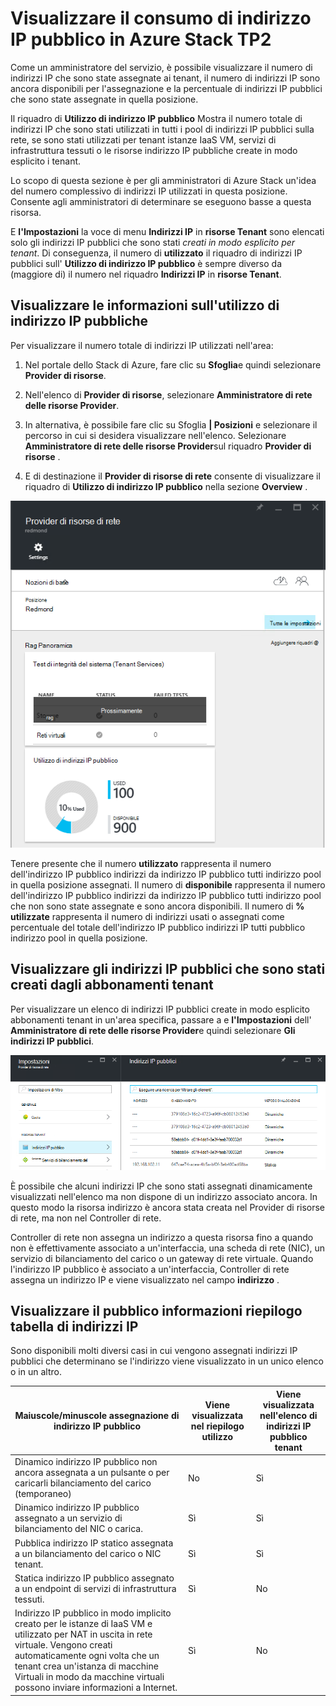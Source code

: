 <properties
    pageTitle="Visualizzazione consumo indirizzo IP pubblico in TP2 | Microsoft Azure"
    description="Gli amministratori possono visualizzare il consumo di indirizzi IP in un'area"
    services="azure-stack"
    documentationCenter=""
    authors="ScottNapolitan"
    manager="darmour"
    editor=""/>

<tags
    ms.service="azure-stack"
    ms.workload="na"
    ms.tgt_pltfrm="na"
    ms.devlang="na"
    ms.topic="get-started-article"
    ms.date="09/26/2016"
    ms.author="scottnap"/>

# <a name="view-public-ip-address-consumption-in-azure-stack-tp2"></a>Visualizzare il consumo di indirizzo IP pubblico in Azure Stack TP2

Come un amministratore del servizio, è possibile visualizzare il numero di indirizzi IP che sono state assegnate ai tenant, il numero di indirizzi IP sono ancora disponibili per l'assegnazione e la percentuale di indirizzi IP pubblici che sono state assegnate in quella posizione.

Il riquadro di **Utilizzo di indirizzo IP pubblico** Mostra il numero totale di indirizzi IP che sono stati utilizzati in tutti i pool di indirizzi IP pubblici sulla rete, se sono stati utilizzati per tenant istanze IaaS VM, servizi di infrastruttura tessuti o le risorse indirizzo IP pubbliche create in modo esplicito i tenant.

Lo scopo di questa sezione è per gli amministratori di Azure Stack un'idea del numero complessivo di indirizzi IP utilizzati in questa posizione. Consente agli amministratori di determinare se eseguono basse a questa risorsa.

E **l'Impostazioni** la voce di menu **Indirizzi IP** in **risorse Tenant** sono elencati solo gli indirizzi IP pubblici che sono stati *creati in modo esplicito per tenant*. Di conseguenza, il numero di **utilizzato** il riquadro di indirizzi IP pubblici sull' **Utilizzo di indirizzo IP pubblico** è sempre diverso da (maggiore di) il numero nel riquadro **Indirizzi IP** in **risorse Tenant**.

## <a name="view-the-public-ip-address-usage-information"></a>Visualizzare le informazioni sull'utilizzo di indirizzo IP pubbliche

Per visualizzare il numero totale di indirizzi IP utilizzati nell'area:

1.  Nel portale dello Stack di Azure, fare clic su **Sfoglia**e quindi selezionare **Provider di risorse**.

2.  Nell'elenco di **Provider di risorse**, selezionare **Amministratore di rete delle risorse Provider**.

3.  In alternativa, è possibile fare clic su Sfoglia **| Posizioni** e selezionare il percorso in cui si desidera visualizzare nell'elenco. Selezionare **Amministratore di rete delle risorse Provider**sul riquadro **Provider di risorse** .

4.  E di destinazione il **Provider di risorse di rete** consente di visualizzare il riquadro di **Utilizzo di indirizzo IP pubblico** nella sezione **Overview** .

![Blade Provider di risorse di rete](media/azure-stack-viewing-public-ip-address-consumption-in-tp2/image1.png)

Tenere presente che il numero **utilizzato** rappresenta il numero dell'indirizzo IP pubblico indirizzi da indirizzo IP pubblico tutti indirizzo pool in quella posizione assegnati. Il numero di **disponibile** rappresenta il numero dell'indirizzo IP pubblico indirizzi da indirizzo IP pubblico tutti indirizzo pool che non sono state assegnate e sono ancora disponibili. Il numero di **% utilizzate** rappresenta il numero di indirizzi usati o assegnati come percentuale del totale dell'indirizzo IP pubblico indirizzi IP tutti pubblico indirizzo pool in quella posizione.

## <a name="view-the-public-ip-addresses-that-were-created-by-tenant-subscriptions"></a>Visualizzare gli indirizzi IP pubblici che sono stati creati dagli abbonamenti tenant

Per visualizzare un elenco di indirizzi IP pubblici create in modo esplicito abbonamenti tenant in un'area specifica, passare a e **l'Impostazioni** dell' **Amministratore di rete delle risorse Provider**e quindi selezionare **Gli indirizzi IP pubblici**.

![Blade impostazioni dell'amministratore di rete delle risorse Provider](media/azure-stack-viewing-public-ip-address-consumption-in-tp2/image2.png)

È possibile che alcuni indirizzi IP che sono stati assegnati dinamicamente visualizzati nell'elenco ma non dispone di un indirizzo associato ancora. In questo modo la risorsa indirizzo è ancora stata creata nel Provider di risorse di rete, ma non nel Controller di rete.

Controller di rete non assegna un indirizzo a questa risorsa fino a quando non è effettivamente associato a un'interfaccia, una scheda di rete (NIC), un servizio di bilanciamento del carico o un gateway di rete virtuale. Quando l'indirizzo IP pubblico è associato a un'interfaccia, Controller di rete assegna un indirizzo IP e viene visualizzato nel campo **indirizzo** .

## <a name="view-the-public-ip-address-information-summary-table"></a>Visualizzare il pubblico informazioni riepilogo tabella di indirizzi IP


Sono disponibili molti diversi casi in cui vengono assegnati indirizzi IP pubblici che determinano se l'indirizzo viene visualizzato in un unico elenco o in un altro.

| **Maiuscole/minuscole assegnazione di indirizzo IP pubblico** | **Viene visualizzata nel riepilogo utilizzo** | **Viene visualizzata nell'elenco di indirizzi IP pubblico tenant** |
| ------------------------------------- | ----------------------------| ---------------------------------------------- |
| Dinamico indirizzo IP pubblico non ancora assegnata a un pulsante o per caricarli bilanciamento del carico (temporaneo) | No | Sì |
| Dinamico indirizzo IP pubblico assegnato a un servizio di bilanciamento del NIC o carica. | Sì | Sì |
| Pubblica indirizzo IP statico assegnata a un bilanciamento del carico o NIC tenant. | Sì | Sì |
| Statica indirizzo IP pubblico assegnato a un endpoint di servizi di infrastruttura tessuti. | Sì | No |
| Indirizzo IP pubblico in modo implicito creato per le istanze di IaaS VM e utilizzato per NAT in uscita in rete virtuale. Vengono creati automaticamente ogni volta che un tenant crea un'istanza di macchine Virtuali in modo da macchine virtuali possono inviare informazioni a Internet. | Sì | No |
